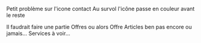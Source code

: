 Petit problème sur l'icone contact 
Au survol l'icône passe en couleur avant le reste

Il faudrait faire une partie Offres ou alors Offre
Articles ben pas encore ou jamais... 
Services à voir...